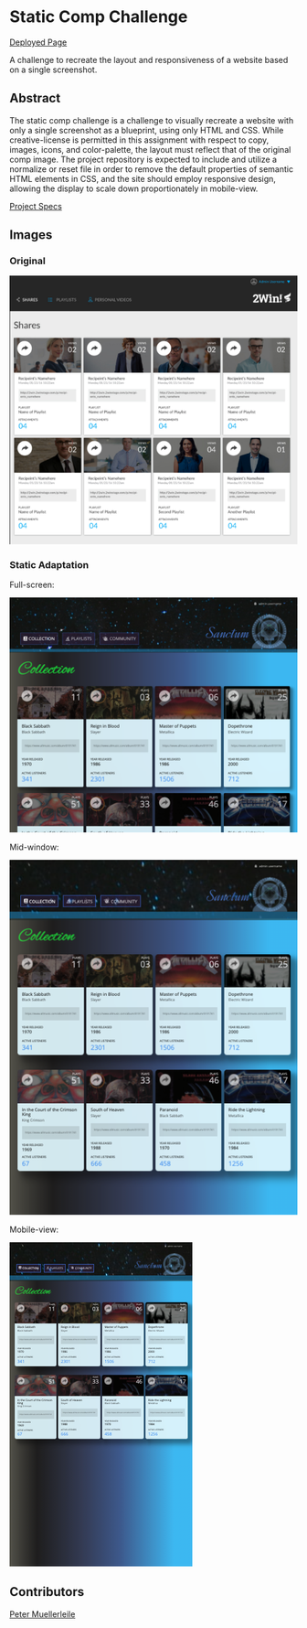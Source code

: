 # Static Comp Challenge

[Deployed Page](https://pcmueller.github.io/static-comp/)

A challenge to recreate the layout and responsiveness of a website based on a single screenshot.


## Abstract

The static comp challenge is a challenge to visually recreate a website with only a single screenshot as a blueprint, using only HTML and CSS. While creative-license is permitted in this assignment with respect to copy, images, icons, and color-palette, the layout must reflect that of the original comp image.  The project repository is expected to include and utilize a normalize or reset file in order to remove the default properties of semantic HTML elements in CSS, and the 
site should employ responsive design, allowing the display to scale down proportionately in mobile-view.

[Project Specs](https://frontend.turing.io/projects/module-1/m1-static-comp)

## Images

### Original

![original comp image](./assets/comp-screenshot.png)


### Static Adaptation

Full-screen:

![static comp large](./assets/static-comp-large.png)

Mid-window:

![static comp medium](./assets/static-comp-medium.png)

Mobile-view:

![static comp small](./assets/static-comp-small.png)


## Contributors

[Peter Muellerleile](https://github.com/pcmueller/)
